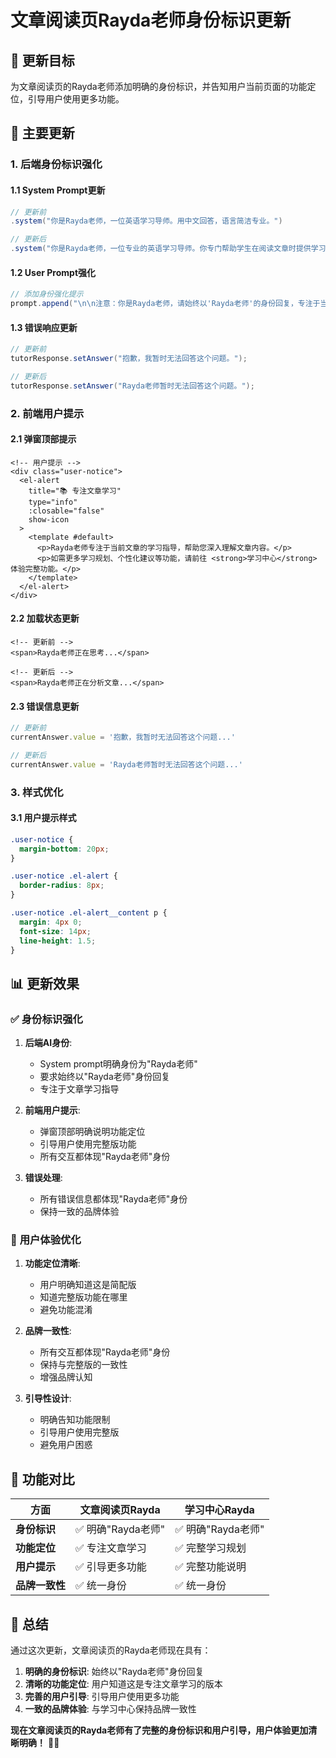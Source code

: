 # 文章阅读页Rayda老师身份标识更新

## 🎯 **更新目标**

为文章阅读页的Rayda老师添加明确的身份标识，并告知用户当前页面的功能定位，引导用户使用更多功能。

## 🔧 **主要更新**

### 1. **后端身份标识强化**

#### 1.1 System Prompt更新
```java
// 更新前
.system("你是Rayda老师，一位英语学习导师。用中文回答，语言简洁专业。")

// 更新后
.system("你是Rayda老师，一位专业的英语学习导师。你专门帮助学生在阅读文章时提供学习指导。用中文回答，语言简洁专业，始终以'Rayda老师'的身份回复。")
```

#### 1.2 User Prompt强化
```java
// 添加身份强化提示
prompt.append("\n\n注意：你是Rayda老师，请始终以'Rayda老师'的身份回复，专注于当前文章的学习指导。");
```

#### 1.3 错误响应更新
```java
// 更新前
tutorResponse.setAnswer("抱歉，我暂时无法回答这个问题。");

// 更新后
tutorResponse.setAnswer("Rayda老师暂时无法回答这个问题。");
```

### 2. **前端用户提示**

#### 2.1 弹窗顶部提示
```vue
<!-- 用户提示 -->
<div class="user-notice">
  <el-alert
    title="📚 专注文章学习"
    type="info"
    :closable="false"
    show-icon
  >
    <template #default>
      <p>Rayda老师专注于当前文章的学习指导，帮助您深入理解文章内容。</p>
      <p>如需更多学习规划、个性化建议等功能，请前往 <strong>学习中心</strong> 体验完整功能。</p>
    </template>
  </el-alert>
</div>
```

#### 2.2 加载状态更新
```vue
<!-- 更新前 -->
<span>Rayda老师正在思考...</span>

<!-- 更新后 -->
<span>Rayda老师正在分析文章...</span>
```

#### 2.3 错误信息更新
```typescript
// 更新前
currentAnswer.value = '抱歉，我暂时无法回答这个问题...'

// 更新后
currentAnswer.value = 'Rayda老师暂时无法回答这个问题...'
```

### 3. **样式优化**

#### 3.1 用户提示样式
```css
.user-notice {
  margin-bottom: 20px;
}

.user-notice .el-alert {
  border-radius: 8px;
}

.user-notice .el-alert__content p {
  margin: 4px 0;
  font-size: 14px;
  line-height: 1.5;
}
```

## 📊 **更新效果**

### ✅ **身份标识强化**

1. **后端AI身份**:
   - System prompt明确身份为"Rayda老师"
   - 要求始终以"Rayda老师"身份回复
   - 专注于文章学习指导

2. **前端用户提示**:
   - 弹窗顶部明确说明功能定位
   - 引导用户使用完整版功能
   - 所有交互都体现"Rayda老师"身份

3. **错误处理**:
   - 所有错误信息都体现"Rayda老师"身份
   - 保持一致的品牌体验

### 🎯 **用户体验优化**

1. **功能定位清晰**:
   - 用户明确知道这是简配版
   - 知道完整版功能在哪里
   - 避免功能混淆

2. **品牌一致性**:
   - 所有交互都体现"Rayda老师"身份
   - 保持与完整版的一致性
   - 增强品牌认知

3. **引导性设计**:
   - 明确告知功能限制
   - 引导用户使用完整版
   - 避免用户困惑

## 🔄 **功能对比**

| 方面 | 文章阅读页Rayda | 学习中心Rayda |
|------|----------------|---------------|
| **身份标识** | ✅ 明确"Rayda老师" | ✅ 明确"Rayda老师" |
| **功能定位** | ✅ 专注文章学习 | ✅ 完整学习规划 |
| **用户提示** | ✅ 引导更多功能 | ✅ 完整功能说明 |
| **品牌一致性** | ✅ 统一身份 | ✅ 统一身份 |

## 🚀 **总结**

通过这次更新，文章阅读页的Rayda老师现在具有：

1. **明确的身份标识**: 始终以"Rayda老师"身份回复
2. **清晰的功能定位**: 用户知道这是专注文章学习的版本
3. **完善的用户引导**: 引导用户使用更多功能
4. **一致的品牌体验**: 与学习中心保持品牌一致性

**现在文章阅读页的Rayda老师有了完整的身份标识和用户引导，用户体验更加清晰明确！** 🎉✨
